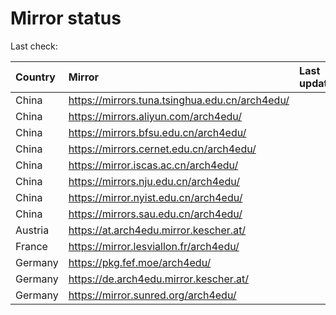 <script src="./time.js"></script>
# Mirror status
Last check: <script type="text/javascript">localize(1734492710.534926);</script>

|Country|Mirror|Last update|
|:------|:-----|:----------|
|China|https://mirrors.tuna.tsinghua.edu.cn/arch4edu/|<script type="text/javascript">localize(1734461068);</script>|
|China|https://mirrors.aliyun.com/arch4edu/|<script type="text/javascript">localize(1734461068);</script>|
|China|https://mirrors.bfsu.edu.cn/arch4edu/|<script type="text/javascript">localize(1734461068);</script>|
|China|https://mirrors.cernet.edu.cn/arch4edu/|<script type="text/javascript">localize(1734461068);</script>|
|China|https://mirror.iscas.ac.cn/arch4edu/|<script type="text/javascript">localize(1734461068);</script>|
|China|https://mirrors.nju.edu.cn/arch4edu/|<script type="text/javascript">localize(1734418120);</script>|
|China|https://mirror.nyist.edu.cn/arch4edu/|<script type="text/javascript">localize(1734418120);</script>|
|China|https://mirrors.sau.edu.cn/arch4edu/|<script type="text/javascript">localize(1731653531);</script>|
|Austria|https://at.arch4edu.mirror.kescher.at/|<script type="text/javascript">localize(1734461068);</script>|
|France|https://mirror.lesviallon.fr/arch4edu/|<script type="text/javascript">localize(1734461068);</script>|
|Germany|https://pkg.fef.moe/arch4edu/|<script type="text/javascript">localize(1734461068);</script>|
|Germany|https://de.arch4edu.mirror.kescher.at/|<script type="text/javascript">localize(1734461068);</script>|
|Germany|https://mirror.sunred.org/arch4edu/|<script type="text/javascript">localize(1734461068);</script>|

<script src="./tablefilter/tablefilter.js"></script>
<script src="./table.js"></script>